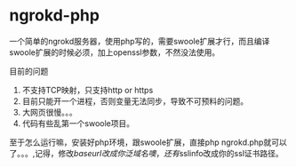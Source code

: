 # ngrokd-php 

一个简单的ngrokd服务器，使用php写的，需要swoole扩展才行，而且编译swoole扩展的时候必须，加上openssl参数，不然没法使用。



目前的问题

1.  不支持TCP映射，只支持http or https
2.  目前只能开一个进程，否则变量无法同步，导致不可预料的问题。
3.  大网页很慢。。。
4.  代码有些乱第一个swoole项目。



至于怎么运行嘛，安装好php环境，跟swoole扩展，直接php ngrokd.php就可以了。。。,记得，修改$baseurl改成你泛域名噢，还有$sslinfo改成你的ssl证书路径。
